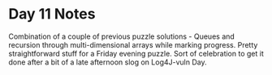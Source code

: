 # Day 11 Notes
Combination of a couple of previous puzzle solutions - Queues and recursion through 
multi-dimensional arrays while marking progress. Pretty straightforward stuff for a Friday evening puzzle. 
Sort of celebration to get it done after a bit of a late afternoon slog on Log4J-vuln Day.